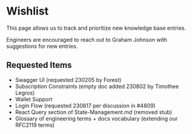 # Wishlist

This page allows us to track and prioritize new knowledge base entries.

Engineers are encouraged to reach out to Graham Johnson with suggestions for new entries.

## Requested Items

- Swagger UI (requested 230205 by Forest)
- Subscription Constraints (empty doc added 230802 by Timothee Legros)
- Wallet Support
- Login Flow (requested 230817 per discussion in #4809)
- React Query section of State-Management.md (removed stub)
- Glossary of engineering terms + docs vocabulary (extending our RFC2119 terms)

